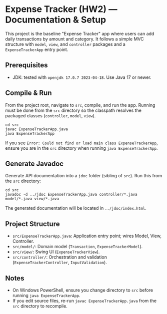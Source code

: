 
# Expense Tracker (HW2) — Documentation & Setup

This project is the baseline "Expense Tracker" app where users can add daily transactions by amount and category. It follows a simple MVC structure with `model`, `view`, and `controller` packages and a `ExpenseTrackerApp` entry point.

## Prerequisites

- JDK: tested with `openjdk 17.0.7 2023-04-18`. Use Java 17 or newer.

## Compile & Run

From the project root, navigate to `src`, compile, and run the app. Running must be done from the `src` directory so the classpath resolves the packaged classes (`controller`, `model`, `view`).

```
cd src
javac ExpenseTrackerApp.java
java ExpenseTrackerApp
```

If you see `Error: Could not find or load main class ExpenseTrackerApp`, ensure you are in the `src` directory when running `java ExpenseTrackerApp`.

## Generate Javadoc

Generate API documentation into a `jdoc` folder (sibling of `src`). Run this from the `src` directory:

```
cd src
javadoc -d ../jdoc ExpenseTrackerApp.java controller/*.java model/*.java view/*.java
```

The generated documentation will be located in `../jdoc/index.html`.

## Project Structure

- `src/ExpenseTrackerApp.java`: Application entry point; wires Model, View, Controller.
- `src/model/`: Domain model (`Transaction`, `ExpenseTrackerModel`).
- `src/view/`: Swing UI (`ExpenseTrackerView`).
- `src/controller/`: Orchestration and validation (`ExpenseTrackerController`, `InputValidation`).

## Notes

- On Windows PowerShell, ensure you change directory to `src` before running `java ExpenseTrackerApp`.
- If you edit source files, re-run `javac ExpenseTrackerApp.java` from the `src` directory to recompile.
